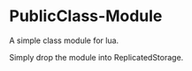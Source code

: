 # PublicClass-Module
A simple class module for lua.

Simply drop the module into ReplicatedStorage.
